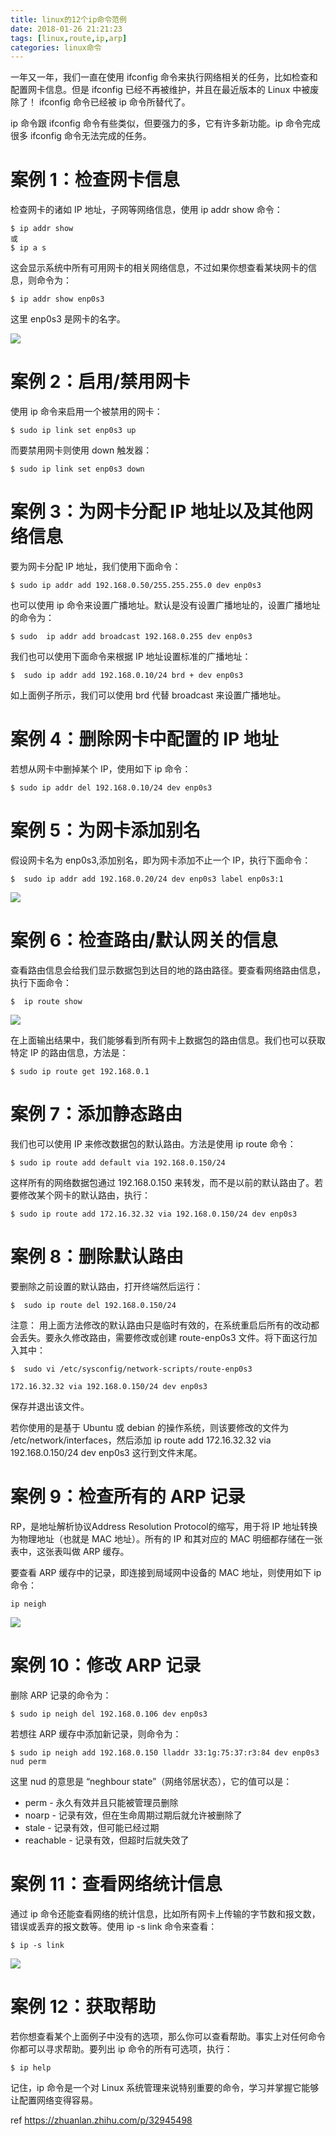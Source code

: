 ```yaml
---
title: linux的12个ip命令范例
date: 2018-01-26 21:21:23
tags: [linux,route,ip,arp]
categories: linux命令
---
```

一年又一年，我们一直在使用 ifconfig 命令来执行网络相关的任务，比如检查和配置网卡信息。但是 ifconfig 已经不再被维护，并且在最近版本的 Linux 中被废除了！ ifconfig 命令已经被 ip 命令所替代了。

ip 命令跟 ifconfig 命令有些类似，但要强力的多，它有许多新功能。ip 命令完成很多 ifconfig 命令无法完成的任务。

# 案例 1：检查网卡信息
检查网卡的诸如 IP 地址，子网等网络信息，使用 ip addr show 命令：
````shell
$ ip addr show
或
$ ip a s 
````
<!-- more -->
这会显示系统中所有可用网卡的相关网络信息，不过如果你想查看某块网卡的信息，则命令为：
````shell
$ ip addr show enp0s3 
````
这里 enp0s3 是网卡的名字。

[![](http://idiotsky.top/images3/linux-ip-1.jpg)](http://idiotsky.top/images3/linux-ip-1.jpg) 

# 案例 2：启用/禁用网卡
使用 ip 命令来启用一个被禁用的网卡：
````shell
$ sudo ip link set enp0s3 up 
````
而要禁用网卡则使用 down 触发器：
````shell
$ sudo ip link set enp0s3 down 
````

# 案例 3：为网卡分配 IP 地址以及其他网络信息
要为网卡分配 IP 地址，我们使用下面命令：
````shell
$ sudo ip addr add 192.168.0.50/255.255.255.0 dev enp0s3 
````
也可以使用 ip 命令来设置广播地址。默认是没有设置广播地址的，设置广播地址的命令为：
````shell
$ sudo  ip addr add broadcast 192.168.0.255 dev enp0s3 
````
我们也可以使用下面命令来根据 IP 地址设置标准的广播地址：
````shell
$  sudo ip addr add 192.168.0.10/24 brd + dev enp0s3 
````
如上面例子所示，我们可以使用 brd 代替 broadcast 来设置广播地址。

# 案例 4：删除网卡中配置的 IP 地址
若想从网卡中删掉某个 IP，使用如下 ip 命令：
````shell
$ sudo ip addr del 192.168.0.10/24 dev enp0s3
````

# 案例 5：为网卡添加别名
假设网卡名为 enp0s3,添加别名，即为网卡添加不止一个 IP，执行下面命令：
````shell
$  sudo ip addr add 192.168.0.20/24 dev enp0s3 label enp0s3:1 
````

[![](http://idiotsky.top/images3/linux-ip-2.jpg)](http://idiotsky.top/images3/linux-ip-2.jpg) 

# 案例 6：检查路由/默认网关的信息
查看路由信息会给我们显示数据包到达目的地的路由路径。要查看网络路由信息，执行下面命令：
````shell
$  ip route show 
````

[![](http://idiotsky.top/images3/linux-ip-3.jpg)](http://idiotsky.top/images3/linux-ip-3.jpg) 

在上面输出结果中，我们能够看到所有网卡上数据包的路由信息。我们也可以获取特定 IP 的路由信息，方法是：
````shell
$ sudo ip route get 192.168.0.1 
````

# 案例 7：添加静态路由

我们也可以使用 IP 来修改数据包的默认路由。方法是使用 ip route 命令：
````shell
$ sudo ip route add default via 192.168.0.150/24 
````
这样所有的网络数据包通过 192.168.0.150 来转发，而不是以前的默认路由了。若要修改某个网卡的默认路由，执行：
````shell
$ sudo ip route add 172.16.32.32 via 192.168.0.150/24 dev enp0s3 
````

# 案例 8：删除默认路由
要删除之前设置的默认路由，打开终端然后运行：
````shell
$  sudo ip route del 192.168.0.150/24 
````
注意： 用上面方法修改的默认路由只是临时有效的，在系统重启后所有的改动都会丢失。要永久修改路由，需要修改或创建 route-enp0s3 文件。将下面这行加入其中：
````shell
$  sudo vi /etc/sysconfig/network-scripts/route-enp0s3

172.16.32.32 via 192.168.0.150/24 dev enp0s3 
````

保存并退出该文件。

若你使用的是基于 Ubuntu 或 debian 的操作系统，则该要修改的文件为 /etc/network/interfaces，然后添加 ip route add 172.16.32.32 via 192.168.0.150/24 dev enp0s3 这行到文件末尾。

# 案例 9：检查所有的 ARP 记录
RP，是地址解析协议Address Resolution Protocol的缩写，用于将 IP 地址转换为物理地址（也就是 MAC 地址）。所有的 IP 和其对应的 MAC 明细都存储在一张表中，这张表叫做 ARP 缓存。

要查看 ARP 缓存中的记录，即连接到局域网中设备的 MAC 地址，则使用如下 ip 命令：
````shell
ip neigh
````

[![](http://idiotsky.top/images3/linux-ip-4.jpg)](http://idiotsky.top/images3/linux-ip-4.jpg) 

# 案例 10：修改 ARP 记录
删除 ARP 记录的命令为：
````shell
$ sudo ip neigh del 192.168.0.106 dev enp0s3 
````
若想往 ARP 缓存中添加新记录，则命令为：
````shell
$ sudo ip neigh add 192.168.0.150 lladdr 33:1g:75:37:r3:84 dev enp0s3 nud perm 
````
这里 nud 的意思是 “neghbour state”（网络邻居状态），它的值可以是：
* perm - 永久有效并且只能被管理员删除
* noarp - 记录有效，但在生命周期过期后就允许被删除了
* stale - 记录有效，但可能已经过期
* reachable - 记录有效，但超时后就失效了

# 案例 11：查看网络统计信息
通过 ip 命令还能查看网络的统计信息，比如所有网卡上传输的字节数和报文数，错误或丢弃的报文数等。使用 ip -s link 命令来查看：
````shell
$ ip -s link 
````

[![](http://idiotsky.top/images3/linux-ip-5.jpg)](http://idiotsky.top/images3/linux-ip-5.jpg) 


# 案例 12：获取帮助
若你想查看某个上面例子中没有的选项，那么你可以查看帮助。事实上对任何命令你都可以寻求帮助。要列出 ip 命令的所有可选项，执行：
````shell
$ ip help 
````
记住，ip 命令是一个对 Linux 系统管理来说特别重要的命令，学习并掌握它能够让配置网络变得容易。

ref https://zhuanlan.zhihu.com/p/32945498